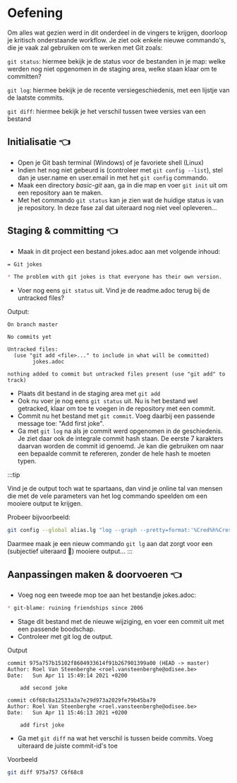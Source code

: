 # Oefening

Om alles wat gezien werd in dit onderdeel in de vingers te krijgen, doorloop je kritisch onderstaande workflow. Je ziet ook enkele nieuwe commando's, die je vaak zal gebruiken om te werken met Git zoals:

`git status`: hiermee bekijk je de status voor de bestanden in je map: welke werden nog niet opgenomen in de staging area, welke staan klaar om te committen?

`git log`: hiermee bekijk je de recente versiegeschiedenis, met een lijstje van de laatste commits.

`git diff`: hiermee bekijk je het verschil tussen twee versies van een bestand

## Initialisatie 👈

* Open je Git bash terminal (Windows) of je favoriete shell (Linux)
* Indien het nog niet gebeurd is (controleer met `git config --list`), stel dan je user.name en user.email in met het `git config` commando.
* Maak een directory *basic-git* aan, ga in die map en voer `git init` uit om een repository aan te maken.
* Met het commando `git status` kan je zien wat de huidige status is van je repository. In deze fase zal dat uiteraard nog niet veel opleveren...

## Staging & committing 👈

* Maak in dit project een bestand jokes.adoc aan met volgende inhoud:
```markdown
= Git jokes

* The problem with git jokes is that everyone has their own version.

```

* Voer nog eens `git status` uit. Vind je de readme.adoc terug bij de untracked files?

Output:
```
On branch master

No commits yet

Untracked files:
  (use "git add <file>..." to include in what will be committed)
        jokes.adoc

nothing added to commit but untracked files present (use "git add" to track)

```

* Plaats dit bestand in de staging area met `git add`
* Ook nu voer je nog eens `git status` uit. Nu is het bestand wel getracked, klaar om toe te voegen in de repository met een commit.
* Commit nu het bestand met `git commit`. Voeg daarbij een passende message toe: "Add first joke".
* Ga met `git log` na als je commit werd opgenomen in de geschiedenis. Je ziet daar ook de integrale commit hash staan. De eerste 7 karakters daarvan worden de commit id genoemd. Je kan die gebruiken om naar een bepaalde commit te refereren, zonder de hele hash te moeten typen.

:::tip

Vind je de output toch wat te spartaans, dan vind je online tal van mensen die met de vele parameters van het log commando speelden om een mooiere output te krijgen.

Probeer bijvoorbeeld:

```bash
git config --global alias.lg "log --graph --pretty=format:'%Cred%h%Creset -%C(yellow)%d%Creset %s %Cgreen(%cr) %C(bold blue)<%an>%Creset' --abbrev-commit --date=relative" 
```
Daarmee maak je een nieuw commando `git lg` aan dat zorgt voor een (subjectief uiteraard 🙂) mooiere output...
:::

## Aanpassingen maken & doorvoeren 👈

* Voeg nog een tweede mop toe aan het bestandje jokes.adoc:

```markdown
* git-blame: ruining friendships since 2006
```

* Stage dit bestand met de nieuwe wijziging, en voer een commit uit met een passende boodschap.
* Controleer met git log de output. 

Output
```
commit 975a757b15102f8604933614f91b267901399a00 (HEAD -> master)
Author: Roel Van Steenberghe <roel.vansteenberghe@odisee.be>
Date:   Sun Apr 11 15:49:14 2021 +0200

    add second joke

commit c6f68c8a12533a3a7e29d973a2029fe79b45ba79
Author: Roel Van Steenberghe <roel.vansteenberghe@odisee.be>
Date:   Sun Apr 11 15:46:13 2021 +0200

    add first joke

```

* Ga met `git diff` na wat het verschil is tussen beide commits. Voeg uiteraard de juiste commit-id's toe

Voorbeeld
```bash
git diff 975a757 C6f68c8
```





